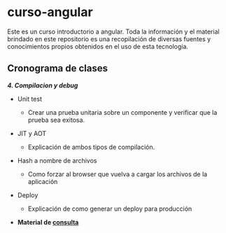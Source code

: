 # curso-angular
Este es un curso introductorio a angular. Toda la información y el material brindado en este repositorio es una recopilación de diversas fuentes y conocimientos propios obtenidos en el uso de esta tecnología.

## Cronograma de clases
**_4. Compilacion y debug_**
   - Unit test
     - Crear una prueba unitaria sobre un componente y verificar que la prueba sea exitosa.
   - JIT y AOT
     - Explicación de ambos tipos de compilación.
   - Hash a nombre de archivos
     - Como forzar al browser que vuelva a cargar los archivos de la aplicación
   - Deploy
     - Explicación de como generar un deploy para producción
     
   - **Material de [consulta](https://docs.google.com/document/d/19SrbrOUkRac3TZTdsxhFc3Pm1ySMCq0gibV8RGUV1JM/edit?usp=sharing)**
